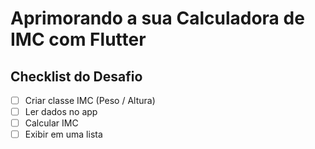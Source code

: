 # Aprimorando a sua Calculadora de IMC com Flutter

## Checklist do Desafio
- [ ] Criar classe IMC (Peso / Altura)​
- [ ] Ler dados no app​
- [ ] Calcular IMC ​
- [ ] Exibir em uma lista
